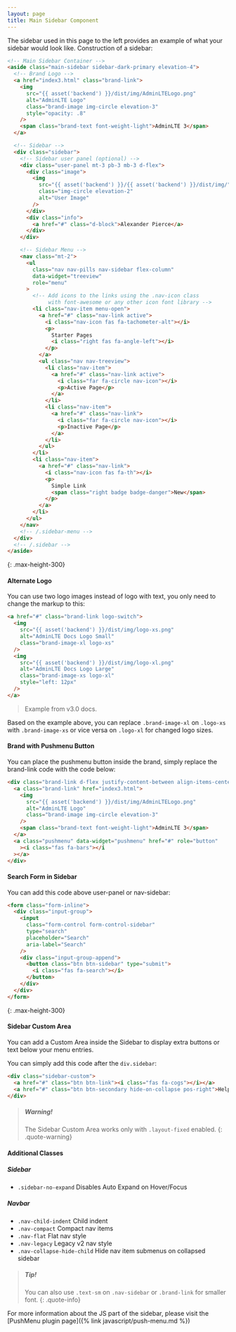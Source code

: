```yaml
---
layout: page
title: Main Sidebar Component
---
```


The sidebar used in this page to the left provides an example of what your sidebar would look like. Construction of a sidebar:

```html
<!-- Main Sidebar Container -->
<aside class="main-sidebar sidebar-dark-primary elevation-4">
  <!-- Brand Logo -->
  <a href="index3.html" class="brand-link">
    <img
      src="{{ asset('backend') }}/dist/img/AdminLTELogo.png"
      alt="AdminLTE Logo"
      class="brand-image img-circle elevation-3"
      style="opacity: .8"
    />
    <span class="brand-text font-weight-light">AdminLTE 3</span>
  </a>

  <!-- Sidebar -->
  <div class="sidebar">
    <!-- Sidebar user panel (optional) -->
    <div class="user-panel mt-3 pb-3 mb-3 d-flex">
      <div class="image">
        <img
          src="{{ asset('backend') }}/{{ asset('backend') }}/dist/img/"
          class="img-circle elevation-2"
          alt="User Image"
        />
      </div>
      <div class="info">
        <a href="#" class="d-block">Alexander Pierce</a>
      </div>
    </div>

    <!-- Sidebar Menu -->
    <nav class="mt-2">
      <ul
        class="nav nav-pills nav-sidebar flex-column"
        data-widget="treeview"
        role="menu"
      >
        <!-- Add icons to the links using the .nav-icon class
             with font-awesome or any other icon font library -->
        <li class="nav-item menu-open">
          <a href="#" class="nav-link active">
            <i class="nav-icon fas fa-tachometer-alt"></i>
            <p>
              Starter Pages
              <i class="right fas fa-angle-left"></i>
            </p>
          </a>
          <ul class="nav nav-treeview">
            <li class="nav-item">
              <a href="#" class="nav-link active">
                <i class="far fa-circle nav-icon"></i>
                <p>Active Page</p>
              </a>
            </li>
            <li class="nav-item">
              <a href="#" class="nav-link">
                <i class="far fa-circle nav-icon"></i>
                <p>Inactive Page</p>
              </a>
            </li>
          </ul>
        </li>
        <li class="nav-item">
          <a href="#" class="nav-link">
            <i class="nav-icon fas fa-th"></i>
            <p>
              Simple Link
              <span class="right badge badge-danger">New</span>
            </p>
          </a>
        </li>
      </ul>
    </nav>
    <!-- /.sidebar-menu -->
  </div>
  <!-- /.sidebar -->
</aside>
```

{: .max-height-300}

#### Alternate Logo

You can use two logo images instead of logo with text, you only need to change the markup to this:

```html
<a href="#" class="brand-link logo-switch">
  <img
    src="{{ asset('backend') }}/dist/img/logo-xs.png"
    alt="AdminLTE Docs Logo Small"
    class="brand-image-xl logo-xs"
  />
  <img
    src="{{ asset('backend') }}/dist/img/logo-xl.png"
    alt="AdminLTE Docs Logo Large"
    class="brand-image-xs logo-xl"
    style="left: 12px"
  />
</a>
```

> Example from v3.0 docs.

Based on the example above, you can replace `.brand-image-xl` on `.logo-xs` with `.brand-image-xs` or vice versa on `.logo-xl` for changed logo sizes.

#### Brand with Pushmenu Button

You can place the pushmenu button inside the brand, simply replace the brand-link code with the code below:

```html
<div class="brand-link d-flex justify-content-between align-items-center">
  <a class="brand-link" href="index3.html">
    <img
      src="{{ asset('backend') }}/dist/img/AdminLTELogo.png"
      alt="AdminLTE Logo"
      class="brand-image img-circle elevation-3"
    />
    <span class="brand-text font-weight-light">AdminLTE 3</span>
  </a>
  <a class="pushmenu" data-widget="pushmenu" href="#" role="button"
    ><i class="fas fa-bars"></i
  ></a>
</div>
```

#### Search Form in Sidebar

You can add this code above user-panel or nav-sidebar:

```html
<form class="form-inline">
  <div class="input-group">
    <input
      class="form-control form-control-sidebar"
      type="search"
      placeholder="Search"
      aria-label="Search"
    />
    <div class="input-group-append">
      <button class="btn btn-sidebar" type="submit">
        <i class="fas fa-search"></i>
      </button>
    </div>
  </div>
</form>
```

{: .max-height-300}

#### Sidebar Custom Area

You can add a Custom Area inside the Sidebar to display extra buttons or text below your menu entries.

You can simply add this code after the `div.sidebar`:

```html
<div class="sidebar-custom">
  <a href="#" class="btn btn-link"><i class="fas fa-cogs"></i></a>
  <a href="#" class="btn btn-secondary hide-on-collapse pos-right">Help</a>
</div>
```

> ##### Warning!
>
> The Sidebar Custom Area works only with `.layout-fixed` enabled.
> {: .quote-warning}

#### Additional Classes

##### Sidebar

- `.sidebar-no-expand` Disables Auto Expand on Hover/Focus

##### Navbar

- `.nav-child-indent` Child indent
- `.nav-compact` Compact nav items
- `.nav-flat` Flat nav style
- `.nav-legacy` Legacy v2 nav style
- `.nav-collapse-hide-child` Hide nav item submenus on collapsed sidebar

> ##### Tip!
>
> You can also use `.text-sm` on `.nav-sidebar` or `.brand-link` for smaller font.
> {: .quote-info}

For more information about the JS part of the sidebar, please visit the [PushMenu plugin page]({% link javascript/push-menu.md %})
